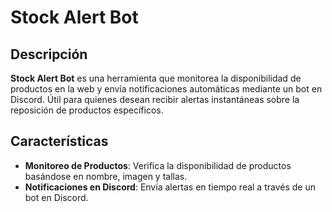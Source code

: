 # Stock Alert Bot

## Descripción

**Stock Alert Bot** es una herramienta que monitorea la disponibilidad de productos en la web y envía notificaciones automáticas mediante un bot en Discord. Útil para quienes desean recibir alertas instantáneas sobre la reposición de productos específicos.

## Características

- **Monitoreo de Productos**: Verifica la disponibilidad de productos basándose en nombre, imagen y tallas.
- **Notificaciones en Discord**: Envía alertas en tiempo real a través de un bot en Discord.
